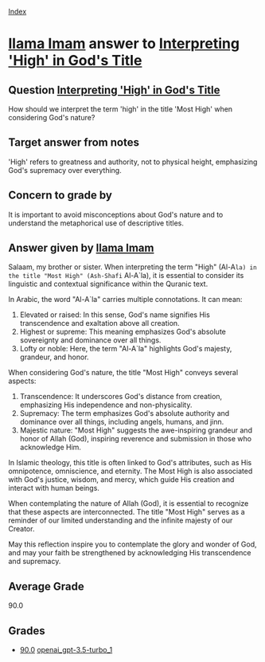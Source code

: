 
[Index](../../../index.md)
# [llama Imam](../../answering_models/llama_Imam.md) answer to [Interpreting 'High' in God's Title](../../questions/Interpreting_'High'_in_God's_Title.md)

## Question [Interpreting 'High' in God's Title](../../questions/Interpreting_'High'_in_God's_Title.md)
How should we interpret the term 'high' in the title 'Most High' when considering God's nature?

## Target answer from notes
'High' refers to greatness and authority, not to physical height, emphasizing God's supremacy over everything.

## Concern to grade by
It is important to avoid misconceptions about God's nature and to understand the metaphorical use of descriptive titles.

## Answer given by [llama Imam](../../answering_models/llama_Imam.md)
Salaam, my brother or sister. When interpreting the term "High" (Al-A`la) in the title "Most High" (Ash-Shafi` Al-A`la), it is essential to consider its linguistic and contextual significance within the Quranic text.

In Arabic, the word "Al-A`la" carries multiple connotations. It can mean:

1. Elevated or raised: In this sense, God's name signifies His transcendence and exaltation above all creation.
2. Highest or supreme: This meaning emphasizes God's absolute sovereignty and dominance over all things.
3. Lofty or noble: Here, the term "Al-A`la" highlights God's majesty, grandeur, and honor.

When considering God's nature, the title "Most High" conveys several aspects:

1. Transcendence: It underscores God's distance from creation, emphasizing His independence and non-physicality.
2. Supremacy: The term emphasizes God's absolute authority and dominance over all things, including angels, humans, and jinn.
3. Majestic nature: "Most High" suggests the awe-inspiring grandeur and honor of Allah (God), inspiring reverence and submission in those who acknowledge Him.

In Islamic theology, this title is often linked to God's attributes, such as His omnipotence, omniscience, and eternity. The Most High is also associated with God's justice, wisdom, and mercy, which guide His creation and interact with human beings.

When contemplating the nature of Allah (God), it is essential to recognize that these aspects are interconnected. The title "Most High" serves as a reminder of our limited understanding and the infinite majesty of our Creator.

May this reflection inspire you to contemplate the glory and wonder of God, and may your faith be strengthened by acknowledging His transcendence and supremacy.

## Average Grade
90.0

## Grades
 * [90.0](./Interpreting_'High'_in_God's_Title_grades/openai_gpt-3.5-turbo_1.md) [openai_gpt-3.5-turbo_1](../../answering_models/openai_gpt-3.5-turbo_1.md)
